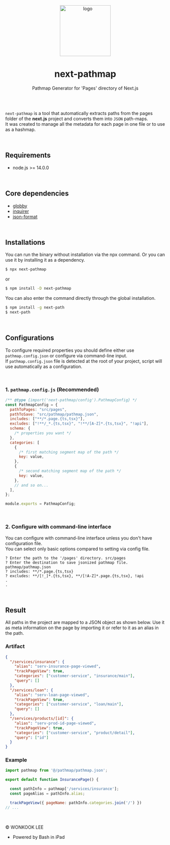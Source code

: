 <br />
<br />

<div align="center">
<figure><img src="https://user-images.githubusercontent.com/61101022/236479507-48e8efe0-55b8-4357-b24b-b552393286b7.png" alt="logo" width="160"></figure>

<h1> <b>next-pathmap</b>
</h1>

<p> Pathmap Generator for 'Pages' directory of Next.js </p>

</div>

<br />
<br />

`next-pathmap` is a tool that automatically extracts paths from the pages folder of the **next.js** project and converts them into `JSON` path-maps.  
It was created to manage all the metadata for each page in one file or to use as a hashmap.

<br />

## Requirements

- node.js >= 14.0.0

<br />

## Core dependencies

- [globby](https://github.com/sindresorhus/globby)
- [inquirer](https://github.com/SBoudrias/Inquirer.js)
- [json-format](https://github.com/luizstacio/json-format)

<br />

## Installations

You can run the binary without installation via the npx command. Or you can use it by installing it as a dependency.

```sh
$ npx next-pathmap
```
or
```sh
$ npm install -D next-pathmap
```
You can also enter the command directly through the global installation.
```sh
$ npm install -g next-path
$ next-path
```

<br />

## Configurations

To configure required properties you should define either use `pathmap.config.json` or configure via command-line input.  
If `pathmap.config.json` file is detected at the root of your project, script will use automatically as a configuration.

<br />

### 1. `pathmap.config.js` (Recommended)

```js
/** @type {import('next-pathmap/config').PathmapConfig} */
const PathmapConfig = {
  pathToPages: "src/pages",
  pathToSave: "src/pathmap/pathmap.json",
  includes: ["**/*.page.{ts,tsx}"],
  excludes: ["!**/_*.{ts,tsx}", "!**/[A-Z]*.{ts,tsx}", "!api"],
  schema: {
    /* properties you want */
  },
  categories: [
    {
      /* first matching segment map of the path */
      key: value,
    },
    {
      /* second matching segment map of the path */
      key: value,
    },
    // and so on...
  ],
};

module.exports = PathmapConfig;
```

<br />

### 2. Configure with command-line interface

You can configure with command-line interface unless you don't have configuration file.  
You can select only basic options compared to setting via config file.

```
? Enter the path to the '/pages' directory. src/pages
? Enter the destination to save jsonized pathmap file. pathmap/pathmap.json
? includes: **/*.page.{ts,tsx}
? excludes: **/[!_]*.{ts,tsx}, **/[!A-Z]*.page.{ts,tsx}, !api
.
.
```

<br />

## Result

All paths in the project are mapped to a JSON object as shown below. Use it as meta information on the page by importing it or refer to it as an alias in the path.

### Artifact

```json
{
  "/services/insurance": {
    "alias": "serv-insurance-page-viewed",
    "trackPageView": true,
    "categories": ["customer-service", "insurance/main"],
    "query": []
  },
  "/services/loan": {
    "alias": "serv-loan-page-viewed",
    "trackPageView": true,
    "categories": ["customer-service", "loan/main"],
    "query": []
  },
  "/services/products/[id]": {
    "alias": "serv-prod-id-page-viewed",
    "trackPageView": true,
    "categories": ["customer-service", "product/detail"],
    "query": ["id"]
  }
}
```

### Example
```js
import pathmap from '@/pathmap/pathmap.json';

export default function InsurancePage() {

  const pathInfo = pathmap['/services/insurance'];
  const pageAlias = pathInfo.alias;

  trackPageView({ pageName: pathInfo.categories.join('/') })
// ...


```



<br />

© WONKOOK LEE

- Powered by Bash in iPad
<br />
